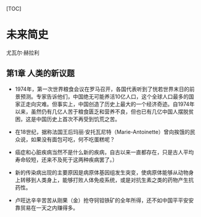 [TOC]

# ﻿未来简史 
尤瓦尔·赫拉利

## 第1章 人类的新议题
- 1974年，第一次世界粮食会议在罗马召开，各国代表听到了恍若世界末日的前景预测。专家告诉他们，中国绝无可能养活10亿人口，这个全球人口最多的国家正走向灾难。但事实上，中国创造了历史上最大的一个经济奇迹。自1974年以来，虽然仍有几亿人苦于粮食匮乏和营养不良，但也已有几亿中国人摆脱贫困，这是中国历史上首次不再受到饥荒之苦。

- 在18世纪，据称法国王后玛丽·安托瓦尼特（Marie-Antoinette）曾向挨饿的民众说，如果没有面包可吃，何不吃蛋糕呢？

- 癌症和心脏疾病当然不是什么新的疾病，自古以来一直都存在，只是古人平均寿命较短，还来不及死于这两种疾病罢了。）

- 新的传染病出现的主要原因是病原体基因组发生突变，使病原体能够从动物身上转移到人类身上，能够打败人体免疫系统，或是对抗生素之类的药物产生抗药性。

- 卢旺达辛辛苦苦从刚果（金）抢夺钶钽铁矿的全年所得，还不如中国平平安安靠贸易在一天之内赚得多。
                      